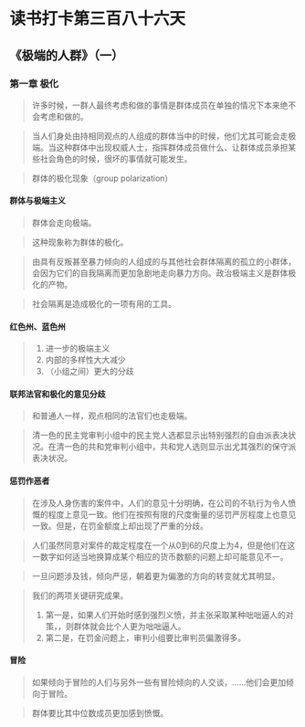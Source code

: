 读书打卡第三百八十六天
===

《极端的人群》（一）
---

### 第一章 极化

> 许多时候，一群人最终考虑和做的事情是群体成员在单独的情况下本来绝不会考虑和做的。

> 当人们身处由持相同观点的人组成的群体当中的时候，他们尤其可能会走极端。当这种群体中出现权威人士，指挥群体成员做什么、让群体成员承担某些社会角色的时候，很坏的事情就可能发生。

> 群体的极化现象（group polarization）

#### 群体与极端主义

> 群体会走向极端。

> 这种现象称为群体的极化。

> 由具有反叛甚至暴力倾向的人组成的与其他社会群体隔离的孤立的小群体，会因为它们的自我隔离而更加急剧地走向暴力方向。政治极端主义是群体极化的产物。

> 社会隔离是造成极化的一项有用的工具。

#### 红色州、蓝色州

> 1. 进一步的极端主义
> 2. 内部的多样性大大减少
> 3. （小组之间）更大的分歧

#### 联邦法官和极化的意见分歧

> 和普通人一样，观点相同的法官们也走极端。

> 清一色的民主党审判小组中的民主党人选都显示出特别强烈的自由派表决状况。在清一色的共和党审判小组中，共和党人选则显示出尤其强烈的保守派表决状况。

#### 惩罚作恶者

> 在涉及人身伤害的案件中，人们的意见十分明确，在公司的不轨行为令人愤慨的程度上意见一致。他们在按照有限的尺度衡量的惩罚严厉程度上也意见一致。但是，在罚金额度上却出现了严重的分歧。

> 人们虽然同意对案件的裁定程度在一个从0到6的尺度上为4，但是他们在这一数字如何适当地换算成某个相应的货币数额的问题上却可能意见不一。

> 一旦问题涉及钱，倾向严惩，朝着更为偏激的方向的转变就尤其明显。

> 我们的两项关键研究成果。
> 1. 第一是，如果人们开始时感到强烈义愤，并主张采取某种咄咄逼人的对策，，则群体就会比个人更为咄咄逼人。
> 2. 第二是，在罚金问题上，审判小组要比审判员偏激得多。

#### 冒险

> 如果倾向于冒险的人们与另外一些有冒险倾向的人交谈，……他们会更加倾向于冒险。

> 群体要比其中位数成员更加感到愤慨。